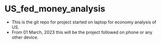 # US_fed_money_analysis
- This is the git repo for project started on laptop for economy analysis of US.
- From 01 March, 2023 this will be the project followed on phone or any other device.
